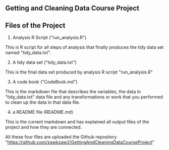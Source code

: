 ## Getting and Cleaning Data Course Project

## Files of the Project

1. Analysis R Script ("run_analysis.R")

This is R script for all steps of analysis that finally produces the tidy data set named "tidy_data.txt".  

2. A tidy data set ("tidy_data.txt")

This is the final data set produced by analysis R script "run_analysis.R"  

3. A code book ("CodeBook.md") 

This is the markdown file that describes the variables, the data in "tidy_data.txt" data file and any transformations or work that you performed to clean up the data in that data file. 

4. a README file (README.md)

This is the current markdown and has explained  all output files of the project and how they are connected.

All these four files are uploaded the Github repository "https://github.com/zawkzaw2/GettingAndCleaningDataCourseProject"

